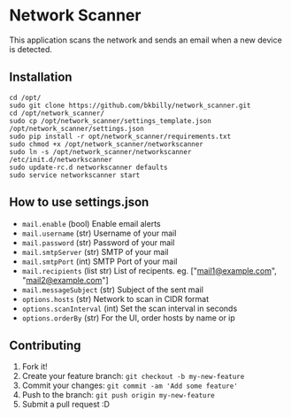 # Network Scanner

This application scans the network and sends an email when a new device is detected.

## Installation
```
cd /opt/
sudo git clone https://github.com/bkbilly/network_scanner.git
cd /opt/network_scanner/
sudo cp /opt/network_scanner/settings_template.json /opt/network_scanner/settings.json
sudo pip install -r opt/network_scanner/requirements.txt
sudo chmod +x /opt/network_scanner/networkscanner
sudo ln -s /opt/network_scanner/networkscanner /etc/init.d/networkscanner
sudo update-rc.d networkscanner defaults
sudo service networkscanner start
```

## How to use settings.json

* `mail.enable` (bool) Enable email alerts
* `mail.username` (str) Username of your mail
* `mail.password` (str) Password of your mail
* `mail.smtpServer` (str) SMTP of your mail
* `mail.smtpPort` (int) SMTP Port of your mail
* `mail.recipients` (list str) List of recipents. eg. ["mail1@example.com", "mail2@example.com"]
* `mail.messageSubject` (str) Subject of the sent mail
* `options.hosts` (str) Network to scan in CIDR format
* `options.scanInterval` (int) Set the scan interval in seconds
* `options.orderBy` (str) For the UI, order hosts by name or ip

## Contributing

1. Fork it!
2. Create your feature branch: `git checkout -b my-new-feature`
3. Commit your changes: `git commit -am 'Add some feature'`
4. Push to the branch: `git push origin my-new-feature`
5. Submit a pull request :D
